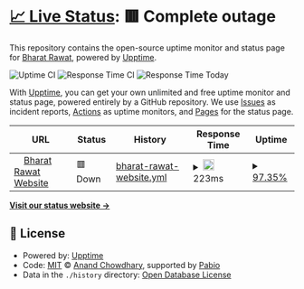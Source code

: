 # [📈 Live Status](https://xettri.github.io/uptime): <!--live status--> **🟥 Complete outage**

This repository contains the open-source uptime monitor and status page for [Bharat Rawat](https://bharatrawat.com), powered by [Upptime](https://github.com/upptime/upptime).

![Uptime CI](https://img.shields.io/endpoint?url=https://raw.githubusercontent.com/xettri/upptime/refs/heads/master/api/bharat-rawat-website/uptime.json)
![Response Time CI](https://img.shields.io/endpoint?url=https://raw.githubusercontent.com/xettri/upptime/refs/heads/master/api/bharat-rawat-website/response-time.json)
![Response Time Today](https://img.shields.io/endpoint?url=https://raw.githubusercontent.com/xettri/upptime/refs/heads/master/api/bharat-rawat-website/response-time-week.json)

With [Upptime](https://upptime.js.org), you can get your own unlimited and free uptime monitor and status page, powered entirely by a GitHub repository. We use [Issues](https://github.com/xettri/uptime/issues) as incident reports, [Actions](https://github.com/xettri/uptime/actions) as uptime monitors, and [Pages](https://xettri.github.io/uptime) for the status page.

<!--start: status pages-->
<!-- This summary is generated by Upptime (https://github.com/upptime/upptime) -->
<!-- Do not edit this manually, your changes will be overwritten -->
<!-- prettier-ignore -->
| URL | Status | History | Response Time | Uptime |
| --- | ------ | ------- | ------------- | ------ |
| <img alt="" src="https://icons.duckduckgo.com/ip3/www.bharatrawat.com.ico" height="13"> [Bharat Rawat Website](https://www.bharatrawat.com) | 🟥 Down | [bharat-rawat-website.yml](https://github.com/xettri/upptime/commits/HEAD/history/bharat-rawat-website.yml) | <details><summary><img alt="Response time graph" src="./graphs/bharat-rawat-website/response-time-week.png" height="20"> 223ms</summary><br><a href="https://xettri.github.io/uptime/history/bharat-rawat-website"><img alt="Response time 223" src="https://img.shields.io/endpoint?url=https%3A%2F%2Fraw.githubusercontent.com%2Fxettri%2Fupptime%2FHEAD%2Fapi%2Fbharat-rawat-website%2Fresponse-time.json"></a><br><a href="https://xettri.github.io/uptime/history/bharat-rawat-website"><img alt="24-hour response time 218" src="https://img.shields.io/endpoint?url=https%3A%2F%2Fraw.githubusercontent.com%2Fxettri%2Fupptime%2FHEAD%2Fapi%2Fbharat-rawat-website%2Fresponse-time-day.json"></a><br><a href="https://xettri.github.io/uptime/history/bharat-rawat-website"><img alt="7-day response time 223" src="https://img.shields.io/endpoint?url=https%3A%2F%2Fraw.githubusercontent.com%2Fxettri%2Fupptime%2FHEAD%2Fapi%2Fbharat-rawat-website%2Fresponse-time-week.json"></a><br><a href="https://xettri.github.io/uptime/history/bharat-rawat-website"><img alt="30-day response time 223" src="https://img.shields.io/endpoint?url=https%3A%2F%2Fraw.githubusercontent.com%2Fxettri%2Fupptime%2FHEAD%2Fapi%2Fbharat-rawat-website%2Fresponse-time-month.json"></a><br><a href="https://xettri.github.io/uptime/history/bharat-rawat-website"><img alt="1-year response time 223" src="https://img.shields.io/endpoint?url=https%3A%2F%2Fraw.githubusercontent.com%2Fxettri%2Fupptime%2FHEAD%2Fapi%2Fbharat-rawat-website%2Fresponse-time-year.json"></a></details> | <details><summary><a href="https://xettri.github.io/uptime/history/bharat-rawat-website">97.35%</a></summary><a href="https://xettri.github.io/uptime/history/bharat-rawat-website"><img alt="All-time uptime 97.35%" src="https://img.shields.io/endpoint?url=https%3A%2F%2Fraw.githubusercontent.com%2Fxettri%2Fupptime%2FHEAD%2Fapi%2Fbharat-rawat-website%2Fuptime.json"></a><br><a href="https://xettri.github.io/uptime/history/bharat-rawat-website"><img alt="24-hour uptime 95.92%" src="https://img.shields.io/endpoint?url=https%3A%2F%2Fraw.githubusercontent.com%2Fxettri%2Fupptime%2FHEAD%2Fapi%2Fbharat-rawat-website%2Fuptime-day.json"></a><br><a href="https://xettri.github.io/uptime/history/bharat-rawat-website"><img alt="7-day uptime 97.35%" src="https://img.shields.io/endpoint?url=https%3A%2F%2Fraw.githubusercontent.com%2Fxettri%2Fupptime%2FHEAD%2Fapi%2Fbharat-rawat-website%2Fuptime-week.json"></a><br><a href="https://xettri.github.io/uptime/history/bharat-rawat-website"><img alt="30-day uptime 97.35%" src="https://img.shields.io/endpoint?url=https%3A%2F%2Fraw.githubusercontent.com%2Fxettri%2Fupptime%2FHEAD%2Fapi%2Fbharat-rawat-website%2Fuptime-month.json"></a><br><a href="https://xettri.github.io/uptime/history/bharat-rawat-website"><img alt="1-year uptime 97.35%" src="https://img.shields.io/endpoint?url=https%3A%2F%2Fraw.githubusercontent.com%2Fxettri%2Fupptime%2FHEAD%2Fapi%2Fbharat-rawat-website%2Fuptime-year.json"></a></details>

<!--end: status pages-->

[**Visit our status website →**](https://xettri.github.io/uptime)

## 📄 License

- Powered by: [Upptime](https://github.com/upptime/upptime)
- Code: [MIT](./LICENSE) © [Anand Chowdhary](https://anandchowdhary.com), supported by [Pabio](https://pabio.com)
- Data in the `./history` directory: [Open Database License](https://opendatacommons.org/licenses/odbl/1-0/)
